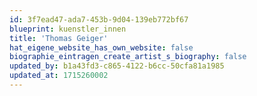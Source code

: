 ```yaml
---
id: 3f7ead47-ada7-453b-9d04-139eb772bf67
blueprint: kuenstler_innen
title: 'Thomas Geiger'
hat_eigene_website_has_own_website: false
biographie_eintragen_create_artist_s_biography: false
updated_by: b1a43fd3-c865-4122-b6cc-50cfa81a1985
updated_at: 1715260002
---
```

